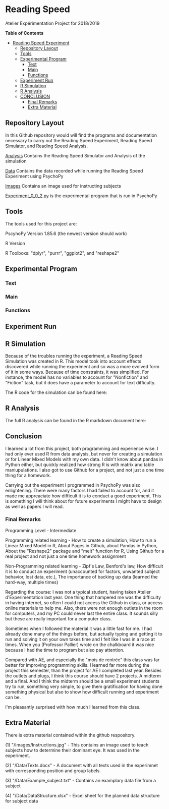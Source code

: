 # Reading Speed
Atelier Expérimentation Project for 2018/2019

<!-- markdown-toc start - Don't edit this section. Run M-x markdown-toc-refresh-toc -->
**Table of Contents**

- [Reading Speed Experiment](#reading-speed-experiment)
    - [Repository Layout](#repository-layout)
    - [Tools](#tools)
    - [Experimental Program](#experimental-program)
        - [Text](#text)
        - [Main](#pseudowords)
        - [Functions](#functions)
    - [Experiment Run](#experiment-run)
    - [R Simulation](#r-simulation)
    - [R Analysis](#r-analysis)
    - [CONCLUSION](#conclusion)
        - [Final Remarks](#final-remarks)
        - [Extra Material](#extra-material)

<!-- markdown-toc end -->

## Repository Layout

In this Github repository would will find the programs and documentation necessary to carry out the Reading Speed Experiment, Reading Speed Simulator, and Reading Speed Analysis.

[Analysis](/master/Anlysis) Contains the Reading Speed Simulator and Analysis of the simulation

[Data](/master/Data) Contains the data recorded while running the Reading Speed Experiment using PsychoPy

[Images](/master/images) Contains an image used for instructing subjects

[Experiment_0_0_2.py](/master/Experiment_0_0_2.py) is the experimental program that is run in PsychoPy

## Tools

The tools used for this project are:

PscyhoPy Version 1.85.6 (the newest version should work)

R Version

R Toolboxs: "dplyr", "purrr", "ggplot2", and "reshape2"

## Experimental Program

### Text

### Main

### Functions

## Experiment Run

## R Simulation

Because of the troubles running the experiment, a Reading Speed Simulation was created in R. This model took into account effects discovered while running the experiment and so was a more evolved form of it in some ways. Because of time constraints, it was simplified. For instance, the model has no variables to account for "Nonfiction" and "Fiction"  task, but it does have a parameter to account for text difficulty.

The R code for the simulation can be found here:

## R Analysis

The full R analysis can be found in the R markdown document here:


## Conclusion

I learned a lot from this project, both programming and experience wise. I had only ever used R from data analysis, but never for creating a simulation or for Linear Mixed Models with my own data. I didn't know about pandas in Python either, but quickly realized how strong R is with matrix and table maniupulations. I also got to use Github for a project, and not just a one time thing for a homework.

Carrying out the experiment I programmed in PsychoPy was also enlightening. There were many factors I had failed to account for, and it made me appreaciate how difficult it is to conduct a good experiment. This is something I will think about for future experiments I might have to design as well as papers I will read.

### Final Remarks

Programming Level - Intermediate

Programming related learning - How to create a simulation, How to run a Linear Mixed Model in R, About Pages in Github, about Pandas in Python, About the "Reshape2" package and "melt" function for R, Using Github for a real project and not just a one time homework assignment

Non-Programming related learning - Zipf's Law, Benford's law, How difficult it is to conduct an experiment (unaccounted for factors, unwanted subject behavior, lost data, etc.), The importance of backing up data (learned the hard-way, multiple times)

Regarding the course: I was not a typical student, having taken Atelier d'Experimentation last year. One thing that hampered me was the difficulty in having internet, so often I could not access the Github in class, or access online materials to help me. Also, there were not enough outlets in the room for computers, and my PC could never last the entire class. It sounds silly but these are really important for a computer class.

Sometimes when I followed the material it was a little fast for me. I had already done many of the things before, but actually typing and getting it to run and solving it on your own takes time and I felt like I was in a race at times. When you (Professor Pallier) wrote on the chalkboard it was nice because I had the time to program but also pay attention.

Compared with AE, and especially the "mois de rentrée" this class was far better for improving programming skills. I learned far more during the project this semester, than the project for AE I completed last year. Besides the outlets and plugs, I think this course should have 2 projects. A midterm and a final. And I think the midterm should be a small experiment students try to run, something very simple, to give them gratification for having done something physical but also to show how difficult running and experiment can be.

I'm pleasantly surprised with how much I learned from this class.

## Extra Material

There is extra material contained within the github respository. 

(1) "/Images/Instructions.jpg" - This contains an image used to teach subjects how to determine their dominant eye. It was used in the experiment.

(2) "/Data/Texts.docx" - A document with all texts used in the experimnet with corresponding position and group labels.

(3) "/Data/Example_subject.txt" - Contains an examplary data file from a subject

(4) "/Data/DataStructure.xlsx" - Excel sheet for the planned data structure for subject data

